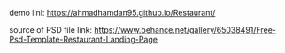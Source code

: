 demo linl: https://ahmadhamdan95.github.io/Restaurant/

source of PSD file link: https://www.behance.net/gallery/65038491/Free-Psd-Template-Restaurant-Landing-Page
